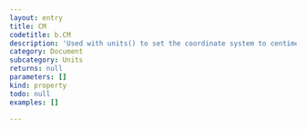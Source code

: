 ```yaml
---
layout: entry
title: CM
codetitle: b.CM
description: 'Used with units() to set the coordinate system to centimeters.'
category: Document
subcategory: Units
returns: null
parameters: []
kind: property
todo: null
examples: []

---
```

